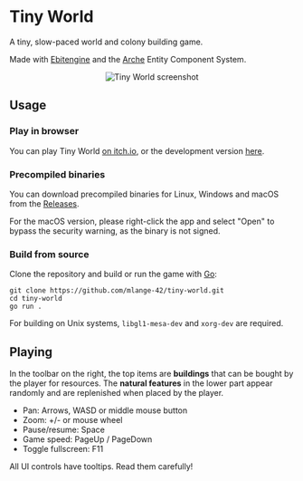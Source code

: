# Tiny World

A tiny, slow-paced world and colony building game.

Made with [Ebitengine](https://github.com/hajimehoshi/ebiten) and the [Arche](https://github.com/mlange-42/arche) Entity Component System.

<div align="center" width="100%">
<img alt="Tiny World screenshot" src="https://github.com/mlange-42/tiny-world/assets/44003176/b3384739-af7c-4f44-996f-8f1cb5097fa3"></img>
</div>

## Usage

### Play in browser

You can play Tiny World [on itch.io](https://mlange-42.itch.io/tiny-world),
or the development version [here](https://mlange-42.github.io/tiny-world/).

### Precompiled binaries

You can download precompiled binaries for Linux, Windows and macOS from the [Releases](https://github.com/mlange-42/tiny-world/releases).

For the macOS version, please right-click the app and select "Open" to bypass the security warning, as the binary is not signed.

### Build from source

Clone the repository and build or run the game with [Go](https://go.dev):

```shell
git clone https://github.com/mlange-42/tiny-world.git
cd tiny-world
go run .
```

For building on Unix systems, `libgl1-mesa-dev` and `xorg-dev` are required.

## Playing

In the toolbar on the right, the top items are **buildings** that can be bought by the player for resources.
The **natural features** in the lower part appear randomly and are replenished when placed by the player.

* Pan: Arrows, WASD or middle mouse button
* Zoom: +/- or mouse wheel
* Pause/resume: Space
* Game speed: PageUp / PageDown
* Toggle fullscreen: F11

All UI controls have tooltips. Read them carefully!
